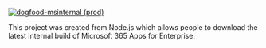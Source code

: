 [![dogfood-msinternal (prod)](https://github.com/gzuckerman/dogfood-msinternal/actions/workflows/dogfood-msinternal.yml/badge.svg)](https://github.com/gzuckerman/dogfood-msinternal/actions/workflows/dogfood-msinternal.yml)

This project was created from Node.js which allows people to download the latest internal build of Microsoft 365 Apps for Enterprise.
